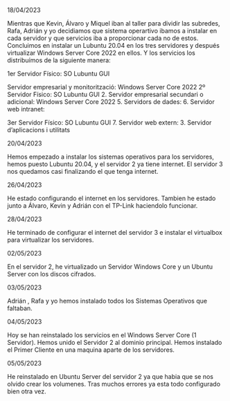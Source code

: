 18/04/2023


Mientras que Kevin, Álvaro y Miquel iban al taller para dividir las subredes, Rafa, Adrián y yo decidiamos que sistema operartivo ibamos a instalar en cada servidor y que servicios iba a proporcionar cada no de estos. Concluimos en instalar un Lubuntu 20.04 en los tres servidores y después virtualizar Windows Server Core 2022 en ellos. Y los servicios los distribuímos de la siguiente manera:

1er Servidor Físico: SO Lubuntu GUI

Servidor empresarial y monitorització: Windows Server Core 2022
2º Servidor Físico: SO Lubuntu GUI 2. Servidor empresarial secundari o adicional: Windows Server Core 2022 5. Servidors de dades: 6. Servidor web intranet:

3er Servidor Físico: SO Lubuntu GUI 7. Servidor web extern: 3. Servidor d’aplicacions i utilitats


20/04/2023


Hemos empezado a instalar los sistemas operativos para los servidores, hemos puesto Lubuntu 20.04, y el servidor 2 ya tiene internet. El servidor 3 nos quedamos casi finalizando el que tenga internet.

26/04/2023


He estado configurando el internet en los servidores. Tambien he estado junto a Álvaro, Kevin y Adrián con el TP-Link haciendolo funcionar.


28/04/2023


He terminado de configurar el internet del servidor 3 e instalar el virtualbox para virtualizar los servidores.


02/05/2023


En el servidor 2, he virtualizado un Servidor Windows Core y un Ubuntu Server con los discos cifrados.


03/05/2023


Adrián , Rafa y yo hemos instalado todos los Sistemas Operativos que faltaban.


04/05/2023


Hoy se han reinstalado los servicios en el Windows Server Core (1 Servidor). Hemos unido el Servidor 2 al dominio principal. Hemos instalado el Primer Cliente en una maquina aparte de los servidores.  

05/05/2023


He reinstalado en Ubuntu Server del servidor 2 ya que habia que se nos olvido crear los volumenes. Tras muchos errores ya esta todo configurado bien otra vez.
